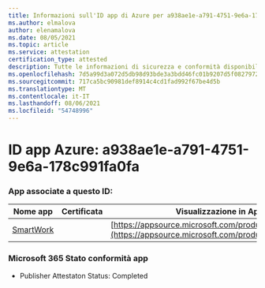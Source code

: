```yaml
---
title: Informazioni sull'ID app di Azure per a938ae1e-a791-4751-9e6a-178c991fa0fa
ms.author: elmalova
author: elenamalova
ms.date: 08/05/2021
ms.topic: article
ms.service: attestation
certification_type: attested
description: Tutte le informazioni di sicurezza e conformità disponibili per a938ae1e-a791-4751-9e6a-178c991fa0fa.
ms.openlocfilehash: 7d5a99d3a072d5db98d93bde3a3bdd46fc01b9207d5f082797215a6207734d97
ms.sourcegitcommit: 717ca5bc90981def8914c4cd1fad992f67be4d5b
ms.translationtype: MT
ms.contentlocale: it-IT
ms.lasthandoff: 08/06/2021
ms.locfileid: "54748996"
---
```

# <a name="azure-app-id-a938ae1e-a791-4751-9e6a-178c991fa0fa"></a>ID app Azure: a938ae1e-a791-4751-9e6a-178c991fa0fa


### <a name="apps-associated-with-this-id"></a>App associate a questo ID:
| **Nome app** | **Certificata** | **Visualizzazione in AppSource** |
|--------------|---------------|-----------------------|
| [SmartWork](https://docs.microsoft.com/microsoft-365-app-certification/forward/WA200001149) |  | [https://appsource.microsoft.com/product/office/WA200001149](https://appsource.microsoft.com/product/office/WA200001149) |

### <a name="microsoft-365-app-compliance-status"></a>Microsoft 365 Stato conformità app
- Publisher Attestaton Status: Completed
